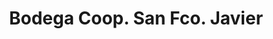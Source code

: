 ---
title: "Bodega Coop. San Fco. Javier"
url: /artaxona-artajona/bodega-coop-san-fco-javier/
shop: alcohol
---